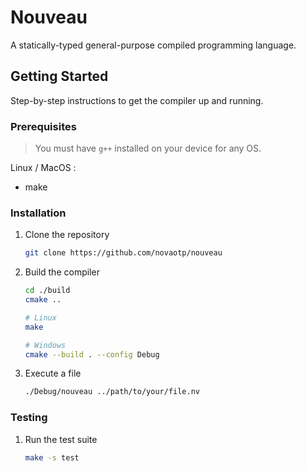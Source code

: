 # Nouveau

A statically-typed general-purpose compiled programming language.

## Getting Started

Step-by-step instructions to get the compiler up and running.

### Prerequisites

> You must have `g++` installed on your device for any OS.

Linux / MacOS :

-   make

### Installation

1. Clone the repository

    ```bash
    git clone https://github.com/novaotp/nouveau
    ```

1. Build the compiler

    ```bash
    cd ./build
    cmake ..

    # Linux
    make

    # Windows
    cmake --build . --config Debug
    ```

1. Execute a file

    ```bash
    ./Debug/nouveau ../path/to/your/file.nv
    ```

### Testing

1. Run the test suite

    ```bash
    make -s test
    ```
